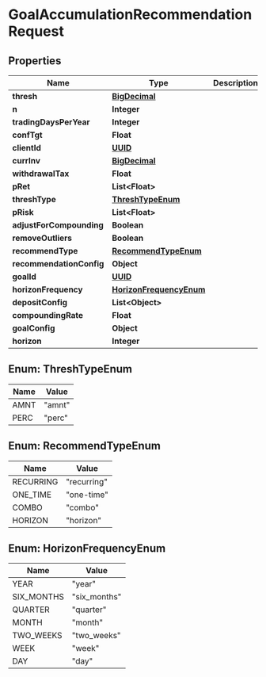 
# GoalAccumulationRecommendationRequest

## Properties
Name | Type | Description | Notes
------------ | ------------- | ------------- | -------------
**thresh** | [**BigDecimal**](BigDecimal.md) |  |  [optional]
**n** | **Integer** |  |  [optional]
**tradingDaysPerYear** | **Integer** |  |  [optional]
**confTgt** | **Float** |  |  [optional]
**clientId** | [**UUID**](UUID.md) |  |  [optional]
**currInv** | [**BigDecimal**](BigDecimal.md) |  |  [optional]
**withdrawalTax** | **Float** |  |  [optional]
**pRet** | **List&lt;Float&gt;** |  | 
**threshType** | [**ThreshTypeEnum**](#ThreshTypeEnum) |  |  [optional]
**pRisk** | **List&lt;Float&gt;** |  | 
**adjustForCompounding** | **Boolean** |  |  [optional]
**removeOutliers** | **Boolean** |  |  [optional]
**recommendType** | [**RecommendTypeEnum**](#RecommendTypeEnum) |  |  [optional]
**recommendationConfig** | **Object** |  |  [optional]
**goalId** | [**UUID**](UUID.md) |  |  [optional]
**horizonFrequency** | [**HorizonFrequencyEnum**](#HorizonFrequencyEnum) |  |  [optional]
**depositConfig** | **List&lt;Object&gt;** |  |  [optional]
**compoundingRate** | **Float** |  |  [optional]
**goalConfig** | **Object** |  |  [optional]
**horizon** | **Integer** |  |  [optional]


<a name="ThreshTypeEnum"></a>
## Enum: ThreshTypeEnum
Name | Value
---- | -----
AMNT | &quot;amnt&quot;
PERC | &quot;perc&quot;


<a name="RecommendTypeEnum"></a>
## Enum: RecommendTypeEnum
Name | Value
---- | -----
RECURRING | &quot;recurring&quot;
ONE_TIME | &quot;one-time&quot;
COMBO | &quot;combo&quot;
HORIZON | &quot;horizon&quot;


<a name="HorizonFrequencyEnum"></a>
## Enum: HorizonFrequencyEnum
Name | Value
---- | -----
YEAR | &quot;year&quot;
SIX_MONTHS | &quot;six_months&quot;
QUARTER | &quot;quarter&quot;
MONTH | &quot;month&quot;
TWO_WEEKS | &quot;two_weeks&quot;
WEEK | &quot;week&quot;
DAY | &quot;day&quot;



